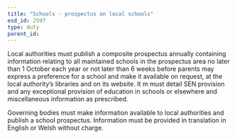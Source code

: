 ```yaml
---
title: "Schools - prospectus on local schools"
esd_id: 2597
type: duty
parent_id:  
---
```


Local authorities must publish a composite prospectus annually containing information relating to all maintained schools in the prospectus area no later than 1 October each year or not later than 6 weeks before parents may express a preference for a school and make it available on request, at the local authority’s libraries and on its website.  It m must detail SEN provision and any exceptional provision of education in schools or elsewhere and miscellaneous information as prescribed.

Governing bodies must make information available to local authorities and publish a school prospectus.  Information must be provided in translation in English or Welsh without charge.

